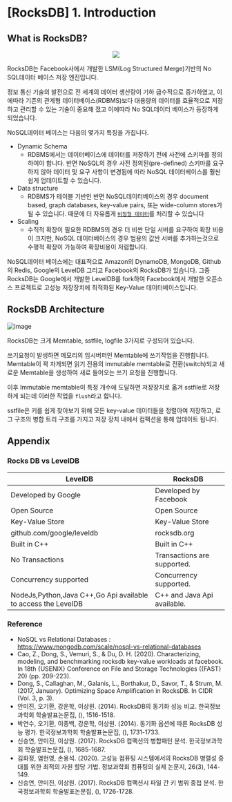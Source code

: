 # [RocksDB] 1. Introduction

## What is RocksDB?
<div align=center>
<img src=https://user-images.githubusercontent.com/28651727/124079851-a09b4280-da84-11eb-87c1-c8e525739628.png>
</div>

RocksDB는 Facebook사에서 개발한 LSM(Log Structured Merge)기반의 No SQL데이터 베이스 저장 엔진입니다.

정보 통신 기술의 발전으로 전 세계의 데이터 생산량이 기하 급수적으로 증가하였고, 이에따라 기존의 관계형 데이터베이스(RDBMS)보다 대용량의 데이터를 효율적으로 저장하고 관리할 수 있는 기술이 중요해 졌고 이에따라 No SQL데이터 베이스가 등장하게 되었습니다. 

NoSQL데이터 베이스는 다음의 몇가지 특징을 가집니다.
- Dynamic Schema
  - RDBMS에서는 데이터베이스에 데이터를 저장하기 전에 사전에 스키마를 정의하여야 합니다. 반면 NoSQL의 경우 사전 정의된(pre-defined) 스키마를 요구하지 않아 데이터 및 요구 사항이 변경됨에 따라 NoSQL 데이터베이스를 훨씬 쉽게 업데이트할 수 있습니다. 
- Data structure
  - RDBMS가 테이블 기반인 반면 NoSQL데이터베이스의 경우 document based, graph databases, key-value pairs, 또는 wide-column stores가 될 수 있습니다. 때문에 더 자유롭게 [`비정형 데이터`](https://www.mongodb.com/unstructured-data)를 처리할 수 있습니다
- Scaling
  - 수직적 확장이 필요한 RDBMS의 경우 더 비싼 단일 서버를 요구하여 확장 비용이 크지만, NoSQL 데이터베이스의 경우 범용의 값싼 서버를 추가하는것으로 수평적 확장이 가능하여 확장비용이 저렴합니다.

NoSQL데이터 베이스에는 대표적으로 Amazon의 DynamoDB, MongoDB, Github의 Redis, Google의 LevelDB 그리고 Facebook의 RocksDB가 있습니다. 그중 RocksDB는 Google에서 개발한 LevelDB를 fork하여 Facebook에서 개발한 오픈소스 프로젝트로 고성능 저장장치에 최적화된 Key-Value 데이터베이스입니다.

## RocksDB Architecture
![image](https://user-images.githubusercontent.com/28651727/124079742-806b8380-da84-11eb-8aa4-fc306c967f27.png)

RocksDB는 크게 Memtable, sstfile, logfile 3가지로 구성되어 있습니다. 

쓰기요청이 발생하면 메모리의 임시버퍼인 Memtable에 쓰기작업을 진행합니다. Memtable이 꽉 차게되면 읽기 전용의 immutable memtable로 전환(switch)되고 새로운 Memtable을 생성하여 새로 들어오는 쓰기 요청을 진행합니다. 

이후 Immutable memtable이 특정 개수에 도달하면 저장장치로 옮겨 sstfile로 저장하게 되는데 이러한 작업을 `flush`라고 합니다. 

sstfile은 키를 쉽게 찾아보기 위해 모든 key-value 데이터들을 정렬아여 저장하고, 로그 구조의 병합 트리 구조를 가지고 저장 장치 내에서 컴팩션을 통해 업데이트 됩니다.

## Appendix
### Rocks DB vs LevelDB

| LevelDB                                                       | RocksDB                     |
| ------------------------------------------------------------- | --------------------------- |
| Developed by Google                                           | Developed by Facebook       |
| Open Source                                                   | Open Source                 |
| Key-Value Store                                               | Key-Value Store             |
| github.com/­google/­leveldb                                   | rocksdb.org                 |
| Built in C++                                                  | Built in C++                |
| No Transactions                                               | Transactions are supported. |
| Concurrency supported                                         | Concurrency supported.      |
| NodeJs,Python,Java C++,Go Api available to access the LevelDB | C++ and Java Api available. |

### Reference

- NoSQL vs Relational Databases : https://www.mongodb.com/scale/nosql-vs-relational-databases
- Cao, Z., Dong, S., Vemuri, S., & Du, D. H. (2020). Characterizing, modeling, and benchmarking rocksdb key-value workloads at facebook. In 18th {USENIX} Conference on File and Storage Technologies ({FAST} 20) (pp. 209-223).
- Dong, S., Callaghan, M., Galanis, L., Borthakur, D., Savor, T., & Strum, M. (2017, January). Optimizing Space Amplification in RocksDB. In CIDR (Vol. 3, p. 3).
- 안미진, 오기환, 강운학, 이상원. (2014). RocksDB의 동기화 성능 비교. 한국정보과학회 학술발표논문집, (), 1516-1518.
- 박연수, 오기환, 이종백, 강운학, 이상원. (2014). 동기화 옵션에 따른 RocksDB 성능 평가. 한국정보과학회 학술발표논문집, (), 1731-1733.
- 신승연, 안미진, 이상원. (2017). RocksDB 컴팩션의 병합패턴 분석. 한국정보과학회 학술발표논문집, (), 1685-1687.
- 김화정, 염헌영, 손용석. (2020). 고성능 컴퓨팅 시스템에서의 RocksDB 병렬성 증대를 위한 최적의 자원 할당 기법. 정보과학회 컴퓨팅의 실제 논문지, 26(3), 144-149.
- 신승연, 안미진, 이상원. (2017). RocksDB 컴팩션시 파일 간 키 범위 중첩 분석. 한국정보과학회 학술발표논문집, (), 1726-1728.